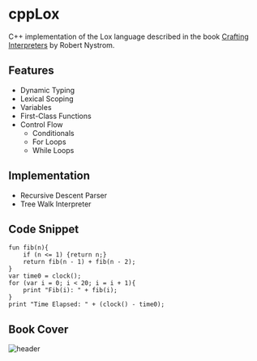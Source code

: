 # cppLox

C++ implementation of the Lox language described in the book [Crafting Interpreters](https://craftinginterpreters.com/) by Robert Nystrom. 

## Features
- Dynamic Typing
- Lexical Scoping
- Variables
- First-Class Functions
- Control Flow
  - Conditionals
  - For Loops
  - While Loops

## Implementation
- Recursive Descent Parser
- Tree Walk Interpreter

## Code Snippet
```
fun fib(n){
    if (n <= 1) {return n;}
    return fib(n - 1) + fib(n - 2);
}
var time0 = clock();
for (var i = 0; i < 20; i = i + 1){
    print "Fib(i): " + fib(i);
}
print "Time Elapsed: " + (clock() - time0);
```

## Book Cover
![header](https://github.com/user-attachments/assets/019952aa-00ba-4c20-9b19-d6ad6cc9eff0)

